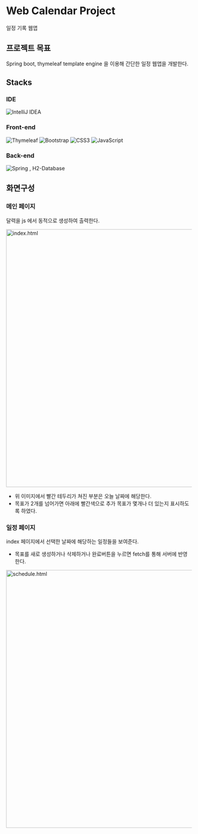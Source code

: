 # Web Calendar Project
일정 기록 웹앱


## 프로젝트 목표
Spring boot, thymeleaf template engine 을 이용해 간단한 일정 웹앱을 개발한다.


## Stacks
### IDE
![IntelliJ IDEA](https://img.shields.io/badge/IntelliJIDEA-000000.svg?style=for-the-badge&logo=intellij-idea&logoColor=white)
### Front-end
![Thymeleaf](https://img.shields.io/badge/Thymeleaf-%23005C0F.svg?style=for-the-badge&logo=Thymeleaf&logoColor=white)
![Bootstrap](https://img.shields.io/badge/bootstrap-%238511FA.svg?style=for-the-badge&logo=bootstrap&logoColor=white)
![CSS3](https://img.shields.io/badge/css3-%231572B6.svg?style=for-the-badge&logo=css3&logoColor=white)
![JavaScript](https://img.shields.io/badge/javascript-%23323330.svg?style=for-the-badge&logo=javascript&logoColor=%23F7DF1E)

### Back-end
![Spring](https://img.shields.io/badge/spring-%236DB33F.svg?style=for-the-badge&logo=spring&logoColor=white)
, H2-Database



## 화면구성
### 메인 페이지
달력을 js 에서 동적으로 생성하여 출력한다.


<img alt="index.html" width="700" src="https://github.com/sailer10/my-calender/assets/80940663/a4002c6b-e9aa-4f63-af35-f0ac741e9b6e">


* 위 이미지에서 빨간 테두리가 쳐진 부분은 오늘 날짜에 해당한다.
* 목표가 2개를 넘어가면 아래에 빨간색으로 추가 목표가 몇개나 더 있는지 표시하도록 하였다.


### 일정 페이지
index 페이지에서 선택한 날짜에 해당하는 일정들을 보여준다.
* 목표를 새로 생성하거나 삭제하거나 완료버튼을 누르면 fetch를 통해 서버에 반영한다.


<img alt="schedule.html" width="700" src="https://github.com/sailer10/my-calender/assets/80940663/1e80add9-82c5-422b-b0cf-1c73b5299450">

